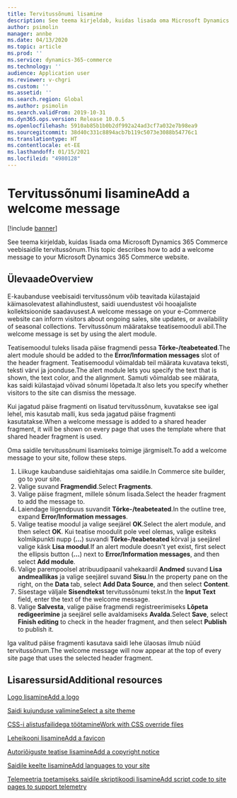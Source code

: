 ```yaml
---
title: Tervitussõnumi lisamine
description: See teema kirjeldab, kuidas lisada oma Microsoft Dynamics 365 Commerce veebisaidile tervitussõnum.
author: psimolin
manager: annbe
ms.date: 04/13/2020
ms.topic: article
ms.prod: ''
ms.service: dynamics-365-commerce
ms.technology: ''
audience: Application user
ms.reviewer: v-chgri
ms.custom: ''
ms.assetid: ''
ms.search.region: Global
ms.author: psimolin
ms.search.validFrom: 2019-10-31
ms.dyn365.ops.version: Release 10.0.5
ms.openlocfilehash: 5910ab85b1b0b2df992a24ad3cf7a032e7b98ea9
ms.sourcegitcommit: 38d40c331c8894acb7b119c5073e3088b54776c1
ms.translationtype: HT
ms.contentlocale: et-EE
ms.lasthandoff: 01/15/2021
ms.locfileid: "4980128"
---
```

# <a name="add-a-welcome-message"></a><span data-ttu-id="51a39-103">Tervitussõnumi lisamine</span><span class="sxs-lookup"><span data-stu-id="51a39-103">Add a welcome message</span></span>


[!include [banner](includes/banner.md)]

<span data-ttu-id="51a39-104">See teema kirjeldab, kuidas lisada oma Microsoft Dynamics 365 Commerce veebisaidile tervitussõnum.</span><span class="sxs-lookup"><span data-stu-id="51a39-104">This topic describes how to add a welcome message to your Microsoft Dynamics 365 Commerce website.</span></span>

## <a name="overview"></a><span data-ttu-id="51a39-105">Ülevaade</span><span class="sxs-lookup"><span data-stu-id="51a39-105">Overview</span></span>

<span data-ttu-id="51a39-106">E-kaubanduse veebisaidi tervitussõnum võib teavitada külastajaid käimasolevatest allahindlustest, saidi uuendustest või hooajaliste kollektsioonide saadavusest.</span><span class="sxs-lookup"><span data-stu-id="51a39-106">A welcome message on your e-Commerce website can inform visitors about ongoing sales, site updates, or availability of seasonal collections.</span></span> <span data-ttu-id="51a39-107">Tervitussõnum määratakse teatisemooduli abil.</span><span class="sxs-lookup"><span data-stu-id="51a39-107">The welcome message is set by using the alert module.</span></span>

<span data-ttu-id="51a39-108">Teatisemoodul tuleks lisada päise fragmendi pessa **Tõrke-/teabeteated**.</span><span class="sxs-lookup"><span data-stu-id="51a39-108">The alert module should be added to the **Error/Information messages** slot of the header fragment.</span></span> <span data-ttu-id="51a39-109">Teatisemoodul võimaldab teil määrata kuvatava teksti, teksti värvi ja joonduse.</span><span class="sxs-lookup"><span data-stu-id="51a39-109">The alert module lets you specify the text that is shown, the text color, and the alignment.</span></span> <span data-ttu-id="51a39-110">Samuti võimaldab see määrata, kas saidi külastajad võivad sõnumi lõpetada.</span><span class="sxs-lookup"><span data-stu-id="51a39-110">It also lets you specify whether visitors to the site can dismiss the message.</span></span>

<span data-ttu-id="51a39-111">Kui jagatud päise fragmenti on lisatud tervitussõnum, kuvatakse see igal lehel, mis kasutab malli, kus seda jagatud päise fragmenti kasutatakse.</span><span class="sxs-lookup"><span data-stu-id="51a39-111">When a welcome message is added to a shared header fragment, it will be shown on every page that uses the template where that shared header fragment is used.</span></span>

<span data-ttu-id="51a39-112">Oma saidile tervitussõnumi lisamiseks toimige järgmiselt.</span><span class="sxs-lookup"><span data-stu-id="51a39-112">To add a welcome message to your site, follow these steps.</span></span>

1. <span data-ttu-id="51a39-113">Liikuge kaubanduse saidiehitajas oma saidile.</span><span class="sxs-lookup"><span data-stu-id="51a39-113">In Commerce site builder, go to your site.</span></span>
1. <span data-ttu-id="51a39-114">Valige suvand **Fragmendid**.</span><span class="sxs-lookup"><span data-stu-id="51a39-114">Select **Fragments**.</span></span>
1. <span data-ttu-id="51a39-115">Valige päise fragment, millele sõnum lisada.</span><span class="sxs-lookup"><span data-stu-id="51a39-115">Select the header fragment to add the message to.</span></span>
1. <span data-ttu-id="51a39-116">Laiendage liigendpuus suvandit **Tõrke-/teabeteated**.</span><span class="sxs-lookup"><span data-stu-id="51a39-116">In the outline tree, expand **Error/Information messages**.</span></span>
1. <span data-ttu-id="51a39-117">Valige teatise moodul ja valige seejärel **OK**.</span><span class="sxs-lookup"><span data-stu-id="51a39-117">Select the alert module, and then select **OK**.</span></span> <span data-ttu-id="51a39-118">Kui teatise moodulit pole veel olemas, valige esiteks kolmikpunkti nupp (**...**) suvandi **Tõrke-/teabeteated** kõrval ja seejärel valige käsk **Lisa moodul**.</span><span class="sxs-lookup"><span data-stu-id="51a39-118">If an alert module doesn't yet exist, first select the ellipsis button (**...**) next to **Error/Information messages**, and then select **Add module**.</span></span>
1. <span data-ttu-id="51a39-119">Valige parempoolsel atribuudipaanil vahekaardil **Andmed** suvand **Lisa andmeallikas** ja valige seejärel suvand **Sisu**.</span><span class="sxs-lookup"><span data-stu-id="51a39-119">In the property pane on the right, on the **Data** tab, select **Add Data Source**, and then select **Content**.</span></span>
1. <span data-ttu-id="51a39-120">Sisestage väljale **Sisendtekst** tervitussõnumi tekst.</span><span class="sxs-lookup"><span data-stu-id="51a39-120">In the **Input Text** field, enter the text of the welcome message.</span></span>
1. <span data-ttu-id="51a39-121">Valige **Salvesta**, valige päise fragmendi registreerimiseks **Lõpeta redigeerimine** ja seejärel selle avaldamiseks **Avalda**.</span><span class="sxs-lookup"><span data-stu-id="51a39-121">Select **Save**, select **Finish editing** to check in the header fragment, and then select **Publish** to publish it.</span></span> 

<span data-ttu-id="51a39-122">Iga valitud päise fragmenti kasutava saidi lehe ülaosas ilmub nüüd tervitussõnum.</span><span class="sxs-lookup"><span data-stu-id="51a39-122">The welcome message will now appear at the top of every site page that uses the selected header fragment.</span></span>

## <a name="additional-resources"></a><span data-ttu-id="51a39-123">Lisaressursid</span><span class="sxs-lookup"><span data-stu-id="51a39-123">Additional resources</span></span>

[<span data-ttu-id="51a39-124">Logo lisamine</span><span class="sxs-lookup"><span data-stu-id="51a39-124">Add a logo</span></span>](add-logo.md)

[<span data-ttu-id="51a39-125">Saidi kujunduse valimine</span><span class="sxs-lookup"><span data-stu-id="51a39-125">Select a site theme</span></span>](select-site-theme.md)

[<span data-ttu-id="51a39-126">CSS-i alistusfailidega töötamine</span><span class="sxs-lookup"><span data-stu-id="51a39-126">Work with CSS override files</span></span>](css-override-files.md)

[<span data-ttu-id="51a39-127">Leheikooni lisamine</span><span class="sxs-lookup"><span data-stu-id="51a39-127">Add a favicon</span></span>](add-favicon.md)

[<span data-ttu-id="51a39-128">Autoriõiguste teatise lisamine</span><span class="sxs-lookup"><span data-stu-id="51a39-128">Add a copyright notice</span></span>](add-copyright-notice.md)

[<span data-ttu-id="51a39-129">Saidile keelte lisamine</span><span class="sxs-lookup"><span data-stu-id="51a39-129">Add languages to your site</span></span>](add-languages-to-site.md)

[<span data-ttu-id="51a39-130">Telemeetria toetamiseks saidile skriptikoodi lisamine</span><span class="sxs-lookup"><span data-stu-id="51a39-130">Add script code to site pages to support telemetry</span></span>](add-telemetry.md)

